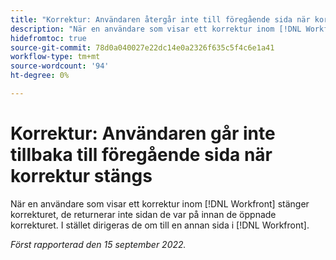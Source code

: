 ```yaml
---
title: "Korrektur: Användaren återgår inte till föregående sida när korrektur stängs"
description: "När en användare som visar ett korrektur inom [!DNL Workfront] stänger korrekturet, de returnerar inte sidan de var på innan de öppnade korrekturet. I stället dirigeras de om till en annan sida i [!DNL Workfront]. "
hidefromtoc: true
source-git-commit: 78d0a040027e22dc14e0a2326f635c5f4c6e1a41
workflow-type: tm+mt
source-wordcount: '94'
ht-degree: 0%

---
```



# Korrektur: Användaren går inte tillbaka till föregående sida när korrektur stängs

<!--This is on the WF page as well as the WFP page-->

När en användare som visar ett korrektur inom [!DNL Workfront] stänger korrekturet, de returnerar inte sidan de var på innan de öppnade korrekturet. I stället dirigeras de om till en annan sida i [!DNL Workfront].

_Först rapporterad den 15 september 2022._

